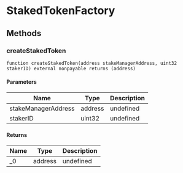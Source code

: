 # StakedTokenFactory









## Methods

### createStakedToken

```solidity
function createStakedToken(address stakeManagerAddress, uint32 stakerID) external nonpayable returns (address)
```





#### Parameters

| Name | Type | Description |
|---|---|---|
| stakeManagerAddress | address | undefined
| stakerID | uint32 | undefined

#### Returns

| Name | Type | Description |
|---|---|---|
| _0 | address | undefined




